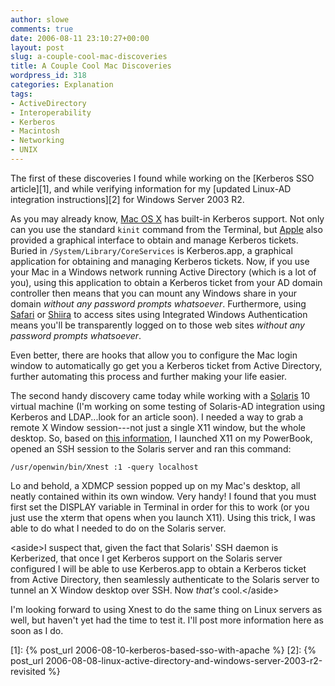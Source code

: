 ```yaml
---
author: slowe
comments: true
date: 2006-08-11 23:10:27+00:00
layout: post
slug: a-couple-cool-mac-discoveries
title: A Couple Cool Mac Discoveries
wordpress_id: 318
categories: Explanation
tags:
- ActiveDirectory
- Interoperability
- Kerberos
- Macintosh
- Networking
- UNIX
---
```


The first of these discoveries I found while working on the [Kerberos SSO article][1], and while verifying information for my [updated Linux-AD integration instructions][2] for Windows Server 2003 R2.

As you may already know, [Mac OS X](http://www.apple.com/macosx/) has built-in Kerberos support. Not only can you use the standard `kinit` command from the Terminal, but [Apple](http://www.apple.com/) also provided a graphical interface to obtain and manage Kerberos tickets. Buried in `/System/Library/CoreServices` is Kerberos.app, a graphical application for obtaining and managing Kerberos tickets. Now, if you use your Mac in a Windows network running Active Directory (which is a lot of you), using this application to obtain a Kerberos ticket from your AD domain controller then means that you can mount any Windows share in your domain _without any password prompts whatsoever_. Furthermore, using [Safari](http://www.apple.com/macosx/features/safari/) or [Shiira](http://hmdt-web.net/shiira/en) to access sites using Integrated Windows Authentication means you'll be transparently logged on to those web sites _without any password prompts whatsoever_.

Even better, there are hooks that allow you to configure the Mac login window to automatically go get you a Kerberos ticket from Active Directory, further automating this process and further making your life easier.

The second handy discovery came today while working with a [Solaris](http://www.sun.com/software/solaris/) 10 virtual machine (I'm working on some testing of Solaris-AD integration using Kerberos and LDAP...look for an article soon). I needed a way to grab a remote X Window session---not just a single X11 window, but the whole desktop. So, based on [this information](http://www.macosxhints.com/article.php?story=20041117115414383), I launched X11 on my PowerBook, opened an SSH session to the Solaris server and ran this command:

    /usr/openwin/bin/Xnest :1 -query localhost

Lo and behold, a XDMCP session popped up on my Mac's desktop, all neatly contained within its own window. Very handy! I found that you must first set the DISPLAY variable in Terminal in order for this to work (or you just use the xterm that opens when you launch X11). Using this trick, I was able to do what I needed to do on the Solaris server.

&lt;aside&gt;I suspect that, given the fact that Solaris' SSH daemon is Kerberized, that once I get Kerberos support on the Solaris server configured I will be able to use Kerberos.app to obtain a Kerberos ticket from Active Directory, then seamlessly authenticate to the Solaris server to tunnel an X Window desktop over SSH. Now _that's_ cool.&lt;/aside&gt;

I'm looking forward to using Xnest to do the same thing on Linux servers as well, but haven't yet had the time to test it. I'll post more information here as soon as I do.

[1]: {% post_url 2006-08-10-kerberos-based-sso-with-apache %}
[2]: {% post_url 2006-08-08-linux-active-directory-and-windows-server-2003-r2-revisited %}
